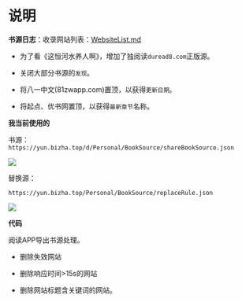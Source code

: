 # 说明

**书源日志**：收录网站列表：[WebsiteList.md](/WebsiteList.md)

- 为了看《这恒河水养人啊》，增加了独阅读`duread8.com`正版源。

- 关闭大部分书源的`发现`。

- 将八一中文(81zwapp.com)置顶，以获得`更新日期`。

- 将起点、优书网置顶，以获得`最新章节`名称。

**我当前使用的**

书源：
`https://yun.bizha.top/d/Personal/BookSource/shareBookSource.json`

![](https://cdn.jsdelivr.net/gh/yoval/TuChuang@main/16391173781841639117378181.png)

替换源：

`https://yun.bizha.top/Personal/BookSource/replaceRule.json`

![](https://cdn.jsdelivr.net/gh/yoval/TuChuang@main/16391172548501639117254845.png)




**代码**

阅读APP导出书源处理。

- 删除失效网站

- 删除响应时间>15s的网站

- 删除网站标题含关键词的网站。